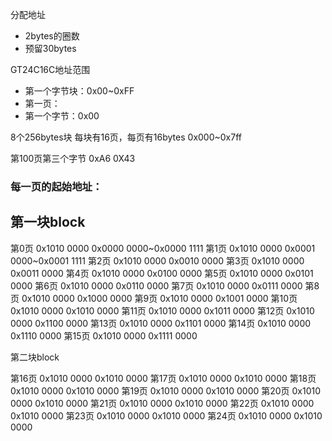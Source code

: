 分配地址
- 2bytes的圈数
- 预留30bytes





GT24C16C地址范围
- 第一个字节块：0x00~0xFF
- 第一页：
- 第一个字节：0x00




8个256bytes块
每块有16页，每页有16bytes
0x000~0x7ff

第100页第三个字节
0xA6
0X43


### 每一页的起始地址：
## 第一块block
第0页
0x1010 0000      0x0000 0000~0x0000 1111
第1页
0x1010 0000      0x0001 0000~0x0001 1111
第2页
0x1010 0000      0x0010 0000
第3页
0x1010 0000      0x0011 0000
第4页
0x1010 0000      0x0100 0000
第5页
0x1010 0000       0x0101 0000
第6页
0x1010 0000       0x0110 0000
第7页
0x1010 0000       0x0111 0000
第8页
0x1010 0000       0x1000 0000
第9页
0x1010 0000       0x1001 0000
第10页
0x1010 0000       0x1010 0000
第11页
0x1010 0000       0x1011 0000
第12页
0x1010 0000       0x1100 0000
第13页
0x1010 0000       0x1101 0000
第14页
0x1010 0000       0x1110 0000
第15页
0x1010 0000       0x1111 0000

第二块block





第16页
0x1010 0000       0x1010 0000
第17页
0x1010 0000       0x1010 0000
第18页
0x1010 0000       0x1010 0000
第19页
0x1010 0000       0x1010 0000
第20页
0x1010 0000       0x1010 0000
第21页
0x1010 0000       0x1010 0000
第22页
0x1010 0000       0x1010 0000
第23页
0x1010 0000       0x1010 0000
第24页
0x1010 0000       0x1010 0000